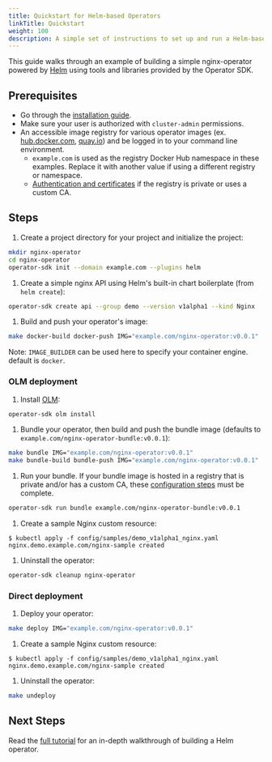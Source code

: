 ```yaml
---
title: Quickstart for Helm-based Operators
linkTitle: Quickstart
weight: 100
description: A simple set of instructions to set up and run a Helm-based operator.
---
```


This guide walks through an example of building a simple nginx-operator powered by [Helm][helm-official] using tools and libraries provided by the Operator SDK.

## Prerequisites

- Go through the [installation guide][install-guide].
- Make sure your user is authorized with `cluster-admin` permissions.
- An accessible image registry for various operator images (ex. [hub.docker.com](https://hub.docker.com/signup),
[quay.io](https://quay.io/)) and be logged in to your command line environment.
  - `example.com` is used as the registry Docker Hub namespace in these examples.
  Replace it with another value if using a different registry or namespace.
  - [Authentication and certificates][image-reg-config] if the registry is private or uses a custom CA.


## Steps

1. Create a project directory for your project and initialize the project:

  ```sh
  mkdir nginx-operator
  cd nginx-operator
  operator-sdk init --domain example.com --plugins helm
  ```

1. Create a simple nginx API using Helm's built-in chart boilerplate (from `helm create`):

  ```sh
  operator-sdk create api --group demo --version v1alpha1 --kind Nginx
  ```

1. Build and push your operator's image:

  ```sh
  make docker-build docker-push IMG="example.com/nginx-operator:v0.0.1"
  ```
Note: `IMAGE_BUILDER` can be used here to specify your container engine. default is `docker`.

### OLM deployment

1. Install [OLM][doc-olm]:

  ```sh
  operator-sdk olm install
  ```

1. Bundle your operator, then build and push the bundle image (defaults to `example.com/nginx-operator-bundle:v0.0.1`):

  ```sh
  make bundle IMG="example.com/nginx-operator:v0.0.1"
  make bundle-build bundle-push IMG="example.com/nginx-operator:v0.0.1"
  ```

1. Run your bundle. If your bundle image is hosted in a registry that is private and/or
has a custom CA, these [configuration steps][image-reg-config] must be complete.

  ```sh
  operator-sdk run bundle example.com/nginx-operator-bundle:v0.0.1
  ```

1. Create a sample Nginx custom resource:

  ```console
  $ kubectl apply -f config/samples/demo_v1alpha1_nginx.yaml
  nginx.demo.example.com/nginx-sample created
  ```

1. Uninstall the operator:

  ```sh
  operator-sdk cleanup nginx-operator
  ```


### Direct deployment

1. Deploy your operator:

  ```sh
  make deploy IMG="example.com/nginx-operator:v0.0.1"
  ```

1. Create a sample Nginx custom resource:

  ```console
  $ kubectl apply -f config/samples/demo_v1alpha1_nginx.yaml
  nginx.demo.example.com/nginx-sample created
  ```

1. Uninstall the operator:

  ```sh
  make undeploy
  ```

## Next Steps

Read the [full tutorial][tutorial] for an in-depth walkthrough of building a Helm operator.


[helm-official]:https://helm.sh/docs/
[install-guide]:/docs/building-operators/helm/installation
[image-reg-config]:/docs/olm-integration/cli-overview#private-bundle-and-catalog-image-registries
[doc-olm]:/docs/olm-integration/tutorial-bundle/#enabling-olm
[tutorial]:/docs/building-operators/helm/tutorial/
